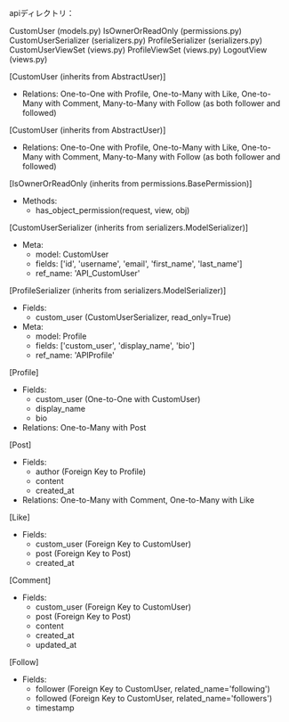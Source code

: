 apiディレクトリ：

CustomUser (models.py)
IsOwnerOrReadOnly (permissions.py)
CustomUserSerializer (serializers.py)
ProfileSerializer (serializers.py)
CustomUserViewSet (views.py)
ProfileViewSet (views.py)
LogoutView (views.py)

[CustomUser (inherits from AbstractUser)]
- Relations: One-to-One with Profile, One-to-Many with Like, One-to-Many with Comment, Many-to-Many with Follow (as both follower and followed)

[CustomUser (inherits from AbstractUser)]
- Relations: One-to-One with Profile, One-to-Many with Like, One-to-Many with Comment, Many-to-Many with Follow (as both follower and followed)

[IsOwnerOrReadOnly (inherits from permissions.BasePermission)]
- Methods:
  - has_object_permission(request, view, obj)

[CustomUserSerializer (inherits from serializers.ModelSerializer)]
- Meta:
  - model: CustomUser
  - fields: ['id', 'username', 'email', 'first_name', 'last_name']
  - ref_name: 'API_CustomUser'

[ProfileSerializer (inherits from serializers.ModelSerializer)]
- Fields:
  - custom_user (CustomUserSerializer, read_only=True)
- Meta:
  - model: Profile
  - fields: ['custom_user', 'display_name', 'bio']
  - ref_name: 'APIProfile'


[Profile]
- Fields:
  - custom_user (One-to-One with CustomUser)
  - display_name
  - bio
- Relations: One-to-Many with Post

[Post]
- Fields:
  - author (Foreign Key to Profile)
  - content
  - created_at
- Relations: One-to-Many with Comment, One-to-Many with Like

[Like]
- Fields:
  - custom_user (Foreign Key to CustomUser)
  - post (Foreign Key to Post)
  - created_at

[Comment]
- Fields:
  - custom_user (Foreign Key to CustomUser)
  - post (Foreign Key to Post)
  - content
  - created_at
  - updated_at

[Follow]
- Fields:
  - follower (Foreign Key to CustomUser, related_name='following')
  - followed (Foreign Key to CustomUser, related_name='followers')
  - timestamp

